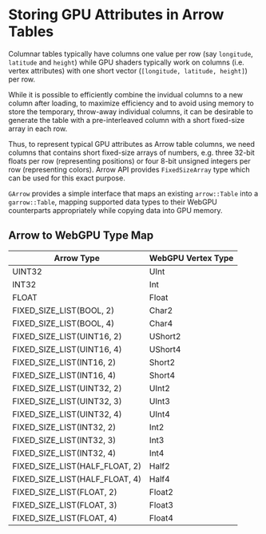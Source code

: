 # Storing GPU Attributes in Arrow Tables

Columnar tables typically have columns one value per row (say `longitude`, `latitude` and `height`) while GPU shaders typically work on columns (i.e. vertex attributes) with one short vector (`[longitude, latitude, height]`) per row.

While it is possible to efficiently combine the invidual columns to a new column after loading, to maximize efficiency and to avoid using memory to store the temporary, throw-away individual columns, it can be desirable to generate the table with a pre-interleaved column with a short fixed-size array in each row.

Thus, to represent typical GPU attributes as Arrow table columns, we need columns that contains short fixed-size arrays of numbers, e.g. three 32-bit floats per row (representing positions) or four 8-bit unsigned integers per row (representing colors). Arrow API provides `FixedSizeArray` type which can be used for this exact purpose.

`GArrow` provides a simple interface that maps an existing `arrow::Table` into a `garrow::Table`, mapping supported data types to their WebGPU counterparts appropriately while copying data into GPU memory.  

## Arrow to WebGPU Type Map

| Arrow Type                       | WebGPU Vertex Type   |
|--------------------------------  |--------------------  |
| UINT32                           | UInt                 |
| INT32                            | Int                  |
| FLOAT                            | Float                |
| FIXED_SIZE_LIST(BOOL, 2)         | Char2                |
| FIXED_SIZE_LIST(BOOL, 4)         | Char4                |
| FIXED_SIZE_LIST(UINT16, 2)       | UShort2              |
| FIXED_SIZE_LIST(UINT16, 4)       | UShort4              |
| FIXED_SIZE_LIST(INT16, 2)        | Short2               |
| FIXED_SIZE_LIST(INT16, 4)        | Short4               |
| FIXED_SIZE_LIST(UINT32, 2)       | UInt2                |
| FIXED_SIZE_LIST(UINT32, 3)       | UInt3                |
| FIXED_SIZE_LIST(UINT32, 4)       | UInt4                |
| FIXED_SIZE_LIST(INT32, 2)        | Int2                 |
| FIXED_SIZE_LIST(INT32, 3)        | Int3                 |
| FIXED_SIZE_LIST(INT32, 4)        | Int4                 |
| FIXED_SIZE_LIST(HALF_FLOAT, 2)   | Half2                |
| FIXED_SIZE_LIST(HALF_FLOAT, 4)   | Half4                |
| FIXED_SIZE_LIST(FLOAT, 2)        | Float2               |
| FIXED_SIZE_LIST(FLOAT, 3)        | Float3               |
| FIXED_SIZE_LIST(FLOAT, 4)        | Float4               |
